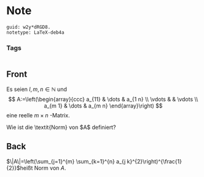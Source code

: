 # Note
```
guid: w2y*dRGD8.
notetype: LaTeX-deb4a
```

### Tags
```
```

## Front
Es seien $l, m, n \in \mathbb{N}$ und
$$
A:=\left(\begin{array}{ccc}
a_{11} & \dots & a_{1 n} \\
\vdots & & \vdots \\
a_{m 1} & \dots & a_{m n}
\end{array}\right)
$$
eine reelle $m \times n$ -Matrix.<div>
</div><div>Wie ist die \textit{Norm} von $A$ definiert?</div>

## Back
$\|A\|=\left(\sum_{j=1}^{m} \sum_{k=1}^{n} a_{j k}^{2}\right)^{\frac{1}{2}}$heißt Norm von $A$.
